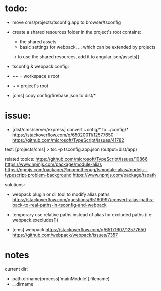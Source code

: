 # todo:

- move cms/projects/tsconfig.app to browser/tsconfig
- create a shared resources folder in the project's root contains:

  - the shared assets
  - basic settings for webpack, ... which can be extended by projects

  -> to use the shared resources, add it to angular.json/assets[]

- tsconfig & webpack.config:

- ~~ = workspace's root
- ~ = project's root

- [cms] copy config/firebase.json to dist/\*

# issue:

- [dist/cms/server/express] convert ~cofig/\* to ../config/\*
  https://stackoverflow.com/q/65020011/12577650
  https://github.com/microsoft/TypeScript/issues/41782

test: [projects/cms] > tsc -p tsconfig.app.json (output=dist/app)

related topics:
https://github.com/microsoft/TypeScript/issues/10866
https://www.npmjs.com/package/module-alias
https://npmjs.com/package/@momothepug/tsmodule-alias#nodejs--typescript-problem-background
https://www.npmjs.com/package/tspath

solutions:

- webpack plugin or cli tool to modify alias paths
  https://stackoverflow.com/questions/65160997/convert-alias-paths-back-to-real-paths-in-tsconfig-and-webpack
- temporary use relative paths instead of alias for excluded paths
  (i.e: webpack.execludes[])

- [cms] webpack
  https://stackoverflow.com/q/65171607/12577650
  https://github.com/webpack/webpack/issues/7357

# notes

current dir:

- path.dirname(process['mainModule'].filename)
- \_\_dirname
